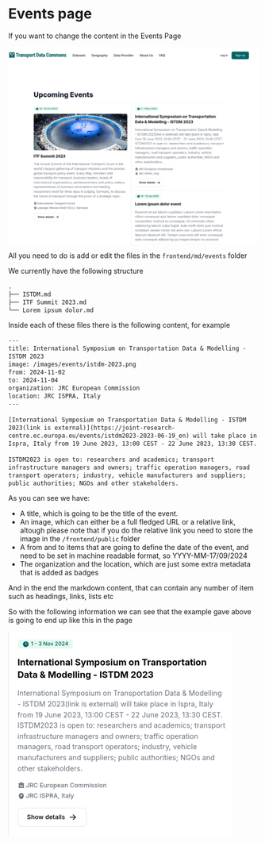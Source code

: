 # Events page

If you want to change the content in the Events Page

![Events](./page.png)

All you need to do is add or edit the files in the `frontend/md/events` folder

We currently have the following structure

```
.
├── ISTDM.md
├── ITF Summit 2023.md
└── Lorem ipsum dolor.md
```

Inside each of these files there is the following content, for example


```
---
title: International Symposium on Transportation Data & Modelling - ISTDM 2023
image: /images/events/istdm-2023.png
from: 2024-11-02
to: 2024-11-04
organization: JRC European Commission
location: JRC ISPRA, Italy
---

[International Symposium on Transportation Data & Modelling - ISTDM 2023(link is external)](https://joint-research-centre.ec.europa.eu/events/istdm2023-2023-06-19_en) will take place in Ispra, Italy from 19 June 2023, 13:00 CEST - 22 June 2023, 13:30 CEST.

ISTDM2023 is open to: researchers and academics; transport infrastructure managers and owners; traffic operation managers, road transport operators; industry, vehicle manufacturers and suppliers; public authorities; NGOs and other stakeholders.
```

As you can see we have:

- A title, which is going to be the title of the event. 
- An image, which can either be a full fledged URL or a relative link, altough please note that if you do the relative link you need to store the image in the `/frontend/public` folder
- A from and to items that are going to define the date of the event, and need to be set in machine readable format, so YYYY-MM-17/09/2024
- The organization and the location, which are just some extra metadata that is added as badges

And in the end the markdown content, that can contain any number of item such as headings, links, lists etc

So with the following information we can see that the example gave above is going to end up like this in the page

![Event Example](./example-event.png)


